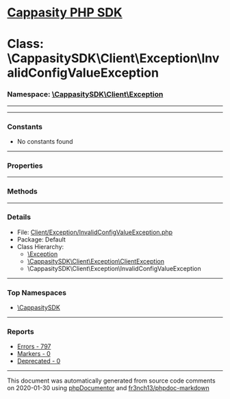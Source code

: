 # [Cappasity PHP SDK](../home.md)

# Class: \CappasitySDK\Client\Exception\InvalidConfigValueException
### Namespace: [\CappasitySDK\Client\Exception](../namespaces/CappasitySDK.Client.Exception.md)
---
---
### Constants
* No constants found
---
### Properties
---
### Methods
---
### Details
* File: [Client/Exception/InvalidConfigValueException.php](../files/Client.Exception.InvalidConfigValueException.md)
* Package: Default
* Class Hierarchy:  
  * [\Exception]()
  * [\CappasitySDK\Client\Exception\ClientException](../classes/CappasitySDK.Client.Exception.ClientException.md)
  * \CappasitySDK\Client\Exception\InvalidConfigValueException


---

### Top Namespaces

* [\CappasitySDK](../namespaces/CappasitySDK.html.md)

---

### Reports
* [Errors - 797](../reports/errors.md)
* [Markers - 0](../reports/markers.md)
* [Deprecated - 0](../reports/deprecated.md)

---

This document was automatically generated from source code comments on 2020-01-30 using [phpDocumentor](http://www.phpdoc.org/) and [fr3nch13/phpdoc-markdown](https://github.com/fr3nch13/phpdoc-markdown)
